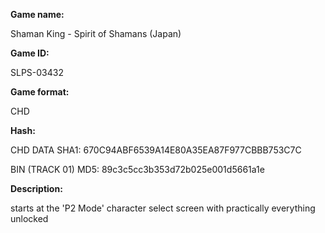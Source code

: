 **Game name:**

Shaman King - Spirit of Shamans (Japan)

**Game ID:**

SLPS-03432

**Game format:**

CHD

**Hash:**

CHD DATA SHA1: 670C94ABF6539A14E80A35EA87F977CBBB753C7C

BIN (TRACK 01) MD5: 89c3c5cc3b353d72b025e001d5661a1e

**Description:**

starts at the 'P2 Mode' character select screen with practically everything unlocked